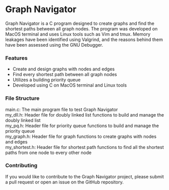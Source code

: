 # Graph Navigator

Graph Navigator is a C program designed to create graphs and find the shortest paths between all graph nodes. The program was developed on MacOS terminal and uses Linux tools such as Vim and tmux. Memory leakages have been identified using Valgrind, and the reasons behind them have been assessed using the GNU Debugger.<br>

### Features
- Create and design graphs with nodes and edges
- Find every shortest path between all graph nodes
- Utilizes a building priority queue
- Developed using C on MacOS terminal and Linux tools

### File Structure
main.c: The main program file to test Graph Navigator<br>
my_dll.h: Header file for doubly linked list functions to build and manage the doubly linked list<br>
my_pq.h: Header file for priority queue functions to build and manage the priority queue<br>
my_graph.h: Header file for graph functions to create graphs with nodes and edges<br>
my_shortest.h: Header file for shortest path functions to find all the shortest paths from one node to every other node<br>

### Contributing
If you would like to contribute to the Graph Navigator project, please submit a pull request or open an issue on the GitHub repository.<br>

